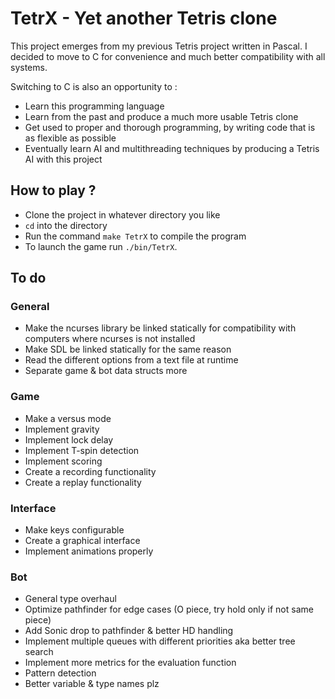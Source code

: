# TetrX - Yet another Tetris clone

This project emerges from my previous Tetris project written in Pascal. I decided to move to C for convenience and much better compatibility with all systems.

Switching to C is also an opportunity to :
- Learn this programming language
- Learn from the past and produce a much more usable Tetris clone
- Get used to proper and thorough programming, by writing code that is as flexible as possible
- Eventually learn AI and multithreading techniques by producing a Tetris AI with this project

## How to play ?

- Clone the project in whatever directory you like
- `cd` into the directory
- Run the command `make TetrX` to compile the program
- To launch the game run `./bin/TetrX`.

## To do
### General
- Make the ncurses library be linked statically for compatibility with computers where ncurses is not installed
- Make SDL be linked statically for the same reason
- Read the different options from a text file at runtime
- Separate game & bot data structs more
### Game
- Make a versus mode
- Implement gravity
- Implement lock delay
- Implement T-spin detection
- Implement scoring
- Create a recording functionality
- Create a replay functionality
### Interface
- Make keys configurable
- Create a graphical interface
- Implement animations properly
### Bot
- General type overhaul
- Optimize pathfinder for edge cases (O piece, try hold only if not same piece)
- Add Sonic drop to pathfinder & better HD handling
- Implement multiple queues with different priorities aka better tree search
- Implement more metrics for the evaluation function
- Pattern detection
- Better variable & type names plz
